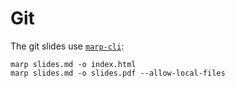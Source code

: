 # Git

The git slides use [`marp-cli`](https://github.com/marp-team/marp-cli):

```
marp slides.md -o index.html
marp slides.md -o slides.pdf --allow-local-files
```
